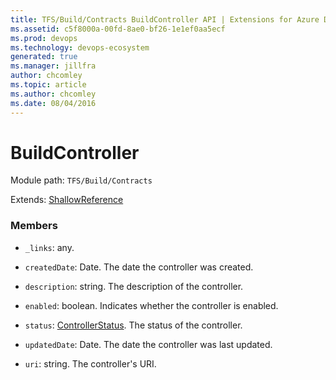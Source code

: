 ```yaml
---
title: TFS/Build/Contracts BuildController API | Extensions for Azure DevOps Services
ms.assetid: c5f8000a-00fd-8ae0-bf26-1e1ef0aa5ecf
ms.prod: devops
ms.technology: devops-ecosystem
generated: true
ms.manager: jillfra
author: chcomley
ms.topic: article
ms.author: chcomley
ms.date: 08/04/2016
---
```


# BuildController

Module path: `TFS/Build/Contracts`

Extends: [ShallowReference](./ShallowReference.md)

### Members

* `_links`: any. 

* `createdDate`: Date. The date the controller was created.

* `description`: string. The description of the controller.

* `enabled`: boolean. Indicates whether the controller is enabled.

* `status`: [ControllerStatus](./ControllerStatus.md). The status of the controller.

* `updatedDate`: Date. The date the controller was last updated.

* `uri`: string. The controller&#x27;s URI.

